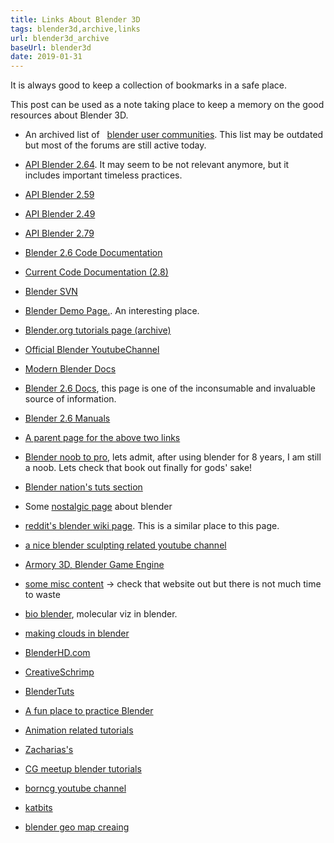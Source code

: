 ```yaml
---
title: Links About Blender 3D
tags: blender3d,archive,links
url: blender3d_archive
baseUrl: blender3d
date: 2019-01-31
---
```

It is always good to keep a collection of bookmarks in a safe place.

This post can be used as a note taking place to keep a memory on the good resources about Blender 3D.

- An archived list of &nbsp; [blender user communities](https://archive.blender.org/community/user-community/index.html). This list may be outdated but most of the forums are still active today.
- [API Blender 2.64](https://docs.blender.org/api/blender_python_api_2_64_release/). It may seem to be not relevant anymore, but it includes important timeless practices.
- [API Blender 2.59](https://docs.blender.org/api/blender_python_api_2_59_release/)
- [API Blender 2.49](https://archive.blender.org/documentation/249PythonDoc.html)
- [API Blender 2.79](https://docs.blender.org/api/2.79b/)
- [Blender 2.6 Code Documentation](https://en.blender.org/index.php/Dev:Source/Architecture)
- [Current Code Documentation (2.8)](https://wiki.blender.org/wiki/Main_Page)
- [Blender SVN](https://svn.blender.org/svnroot/bf-blender/)
- [Blender Demo Page.](https://download.blender.org/demo/). An interesting place.
- [Blender.org tutorials page (archive)](https://archive.blender.org/education-help/tutorials/index.html)
- [Official Blender YoutubeChannel](https://www.youtube.com/user/BlenderFoundation)
- [Modern Blender Docs](https://docs.blender.org/)
- [Blender 2.6 Docs](https://en.blender.org/index.php/Doc:2.6/Tutorials), this page is one of the inconsumable and invaluable source of information.
- [Blender 2.6 Manuals](https://en.blender.org/index.php/Doc:2.6/Manual)
- [A parent page for the above two links](https://en.blender.org/index.php/Doc:2.6)
- [Blender noob to pro](https://en.wikibooks.org/wiki/Blender_3D:_Noob_to_Pro), lets admit, after using blender for 8 years, I am still a noob. Lets check that book out finally for gods' sake!
- [Blender nation's tuts section](https://www.blendernation.com/category/education/tutorials/)
- Some [nostalgic page](http://wiki.c2.com/?BlenderWiki) about blender 
- [reddit's blender wiki page](https://www.reddit.com/r/blender/wiki/index). This is a similar place to this page.
- [a nice blender sculpting related youtube channel](https://www.youtube.com/channel/UCfjswDVU0XHyBN7UFG0Mi5Q)
- [Armory 3D, Blender Game Engine](https://armory3d.org/)

- [some misc content](http://www.cdschools.org/Page/455) -> check that website out but there is not much time to waste
- [bio blender](http://www.bioblender.org/), molecular viz in blender.
- [making clouds in blender](https://blenderartists.org/t/procedural-cloudscape-generation-in-cycles-now-eevee/694700)
- [BlenderHD.com](https://www.blenderhd.com/tutorials/)
- [CreativeSchrimp](https://www.creativeshrimp.com/tutorials)
- [BlenderTuts](https://www.blendtuts.com/)
- [A fun place to practice Blender](http://www.littlewebhut.com/blender/)
- [Animation related tutorials](https://conceptartempire.com/blender-animation-tutorials/)
- [Zacharias's](https://zachariasreinhardt.com/)
- [CG meetup blender tutorials](http://www.cgmeetup.net/home/tutorials/blender/)
- [borncg youtube channel](https://www.youtube.com/channel/UCdioEctcBLd2nw2aQkl8msw)
- [katbits](https://www.katsbits.com/tutorials/)
- [blender geo map creaing](https://somethingaboutmaps.wordpress.com/blender-relief-tutorial-the-plane/)
